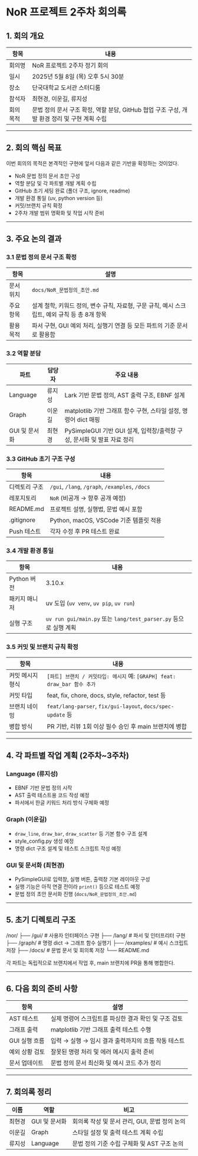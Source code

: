 # NoR 프로젝트 2주차 회의록

## 1. 회의 개요

| 항목 | 내용 |
|------|------|
| 회의명 | NoR 프로젝트 2주차 정기 회의 |
| 일시 | 2025년 5월 8일 (목) 오후 5시 30분 |
| 장소 | 단국대학교 도서관 스터디룸 |
| 참석자 | 최현경, 이운길, 류지성 |
| 회의 목적 | 문법 정의 문서 구조 확정, 역할 분담, GitHub 협업 구조 구성, 개발 환경 정리 및 구현 계획 수립 |

---

## 2. 회의 핵심 목표

이번 회의의 목적은 본격적인 구현에 앞서 다음과 같은 기반을 확정하는 것이었다.

- NoR 문법 정의 문서 초안 구성
- 역할 분담 및 각 파트별 개발 계획 수립
- GitHub 초기 세팅 완료 (폴더 구조, ignore, readme)
- 개발 환경 통일 (uv, python version 등)
- 커밋/브랜치 규칙 확정
- 2주차 개발 범위 명확화 및 작업 시작 준비

---

## 3. 주요 논의 결과

### 3.1 문법 정의 문서 구조 확정

| 항목 | 설명 |
|------|------|
| 문서 위치 | `docs/NoR_문법정의_초안.md` |
| 주요 항목 | 설계 철학, 키워드 정의, 변수 규칙, 자료형, 구문 규칙, 예시 스크립트, 예외 규칙 등 총 8개 항목 |
| 활용 목적 | 파서 구현, GUI 예외 처리, 실행기 연결 등 모든 파트의 기준 문서로 활용함 |

### 3.2 역할 분담

| 파트 | 담당자 | 주요 내용 |
|------|--------|-----------|
| Language | 류지성 | Lark 기반 문법 정의, AST 출력 구조, EBNF 설계 |
| Graph | 이운길 | matplotlib 기반 그래프 함수 구현, 스타일 설정, 명령어 dict 매핑 |
| GUI 및 문서화 | 최현경 | PySimpleGUI 기반 GUI 설계, 입력창/출력창 구성, 문서화 및 발표 자료 정리 |

### 3.3 GitHub 초기 구조 구성

| 항목 | 내용 |
|------|------|
| 디렉토리 구조 | `/gui`, `/lang`, `/graph`, `/examples`, `/docs` |
| 레포지토리 | `NoR` (비공개 → 향후 공개 예정) |
| README.md | 프로젝트 설명, 실행법, 문법 예시 포함 |
| .gitignore | Python, macOS, VSCode 기준 템플릿 적용 |
| Push 테스트 | 각자 수정 후 PR 테스트 완료 |

### 3.4 개발 환경 통일

| 항목 | 내용 |
|------|------|
| Python 버전 | 3.10.x |
| 패키지 매니저 | uv 도입 (`uv venv`, `uv pip`, `uv run`) |
| 실행 구조 | `uv run gui/main.py` 또는 `lang/test_parser.py` 등으로 실행 계획 |

### 3.5 커밋 및 브랜치 규칙 확정

| 항목 | 내용 |
|------|------|
| 커밋 메시지 형식 | `[파트] 브랜치 / 커밋타입: 메시지` 예: `[GRAPH] feat: draw_bar 함수 추가` |
| 커밋 타입 | feat, fix, chore, docs, style, refactor, test 등 |
| 브랜치 네이밍 | `feat/lang-parser`, `fix/gui-layout`, `docs/spec-update` 등 |
| 병합 방식 | PR 기반, 리뷰 1회 이상 필수 승인 후 main 브랜치에 병합 |

---

## 4. 각 파트별 작업 계획 (2주차~3주차)

### Language (류지성)

- EBNF 기반 문법 정의 시작
- AST 출력 테스트용 코드 작성 예정
- 파서에서 한글 키워드 처리 방식 구체화 예정

### Graph (이운길)

- `draw_line`, `draw_bar`, `draw_scatter` 등 기본 함수 구조 설계
- style_config.py 생성 예정
- 명령 dict 구조 설계 및 테스트 스크립트 작성 예정

### GUI 및 문서화 (최현경)

- PySimpleGUI로 입력창, 실행 버튼, 출력창 기본 레이아웃 구성
- 실행 기능은 아직 연결 전이라 `print()` 등으로 테스트 예정
- 문법 정의 초안 문서화 진행 (`docs/NoR_문법정의_초안.md`)

---

## 5. 초기 디렉토리 구조

/nor/
├── /gui/ # 사용자 인터페이스 구현
├── /lang/ # 파서 및 인터프리터 구현
├── /graph/ # 명령 dict → 그래프 함수 실행기
├── /examples/ # 예시 스크립트 저장
├── /docs/ # 문법 문서 및 회의록 저장
└── README.md

각 파트는 독립적으로 브랜치에서 작업 후, main 브랜치에 PR을 통해 병합한다.

---

## 6. 다음 회의 준비 사항

| 항목 | 설명 |
|------|------|
| AST 테스트 | 실제 명령어 스크립트를 파싱한 결과 확인 및 구조 검토 |
| 그래프 출력 | matplotlib 기반 그래프 출력 테스트 수행 |
| GUI 실행 흐름 | 입력 → 실행 → 임시 결과 출력까지의 흐름 작동 테스트 |
| 예외 상황 검토 | 잘못된 명령 처리 및 에러 메시지 출력 준비 |
| 문서 업데이트 | 문법 정의 문서 최신화 및 예시 코드 추가 정리 |

---

## 7. 회의록 정리

| 이름 | 역할 | 비고 |
|------|------|------|
| 최현경 | GUI 및 문서화 | 회의록 작성 및 문서 관리, GUI, 문법 정의 논의 |
| 이운길 | Graph | 스타일 설정 및 출력 테스트 계획 수립 |
| 류지성 | Language | 문법 정의 기준 수립 구체화 및 AST 구조 논의 |